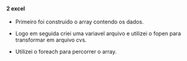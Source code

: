 #### 2 excel

 * Primeiro foi construido o array contendo os dados.

 * Logo em seguida criei uma variavel arquivo e utilizei o fopen para transformar em arquivo cvs.

 * Utilizei o foreach para percorrer o array.